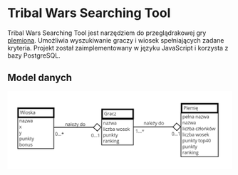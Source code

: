 # Tribal Wars Searching Tool
Tribal Wars Searching Tool jest narzędziem do przeglądrakowej gry [plemiona](https://www.plemiona.pl/). Umożliwia wyszukiwanie graczy i wiosek spełniających zadane kryteria. Projekt został zaimplementowany w języku JavaScript i korzysta z bazy PostgreSQL.


## Model danych
![model danych](/data_model.png)